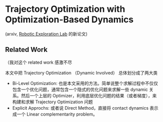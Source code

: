 # Trajectory Optimization with Optimization-Based Dynamics
(arxiv, [Robotic Exploration Lab](https://roboticexplorationlab.org/) 的新论文)

## Related Work
（我对这个 related work 感激不尽

本文中把 Trajectory Optimization （Dynamic Involved） 总体划分成了两大类
- Bi-Level Optimization: 也是本文采用的方法。简单说整个求解过程中不仅仅包含一个优化问题，通常包含一个隐式的优化问题来求解一些 dynamic 关系。然后一个上层的 Optimizer，利用底层优化问题的结果（或者梯度），来构建和求解 Trajectory Optimization 问题
- Explicit Approchs: 或者说 Direct Method，直接将 contact dynamics 表示成一个 Linear complementarity problem。